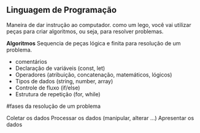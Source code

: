 ## Linguagem de Programação

Maneira de dar instrução ao computador.
como um lego, você vai utilizar peças para criar algoritmos, ou seja, para resolver problemas.

**Algoritmos**  Sequencia de peças lógica e finita para resolução de um problema.

- comentários
- Declaração de variáveis (const, let)
- Operadores (atribuição, concatenação, matemáticos, lógicos)
- Tipos de dados (string, number, array)
- Controle de fluxo (if/else)
- Estrutura de repetição (for, while)

#fases da resolução de um problema

Coletar os dados
Processar os dados (manipular, alterar ...)
Apresentar os dados